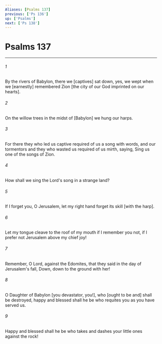 ```yaml
---
Aliases: [Psalms 137]
previous: ['Ps 136']
up: ['Psalms']
next: ['Ps 138']
---
```

# Psalms 137

***














###### 1 






By the rivers of Babylon, there we [captives] sat down, yes, we wept when we [earnestly] remembered Zion [the city of our God imprinted on our hearts]. 













###### 2 






On the willow trees in the midst of [Babylon] we hung our harps. 













###### 3 






For there they who led us captive required of us a song with words, and our tormentors and they who wasted us required of us mirth, saying, Sing us one of the songs of Zion. 













###### 4 






How shall we sing the Lord's song in a strange land? 













###### 5 






If I forget you, O Jerusalem, let my right hand forget its skill [with the harp]. 













###### 6 






Let my tongue cleave to the roof of my mouth if I remember you not, if I prefer not Jerusalem above my chief joy! 













###### 7 






Remember, O Lord, against the Edomites, that they said in the day of Jerusalem's fall, Down, down to the ground with her! 













###### 8 






O Daughter of Babylon [you devastator, you!], who [ought to be and] shall be destroyed, happy and blessed shall he be who requites you as you have served us. 













###### 9 






Happy and blessed shall he be who takes and dashes your little ones against the rock!
